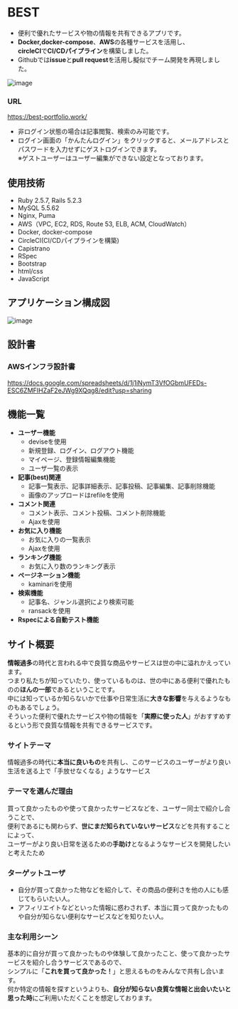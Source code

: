 # BEST
- 便利で優れたサービスや物の情報を共有できるアプリです。<br>
- **Docker,docker-compose**、**AWS**の各種サービスを活用し、<br>
**circleCI**で**CI/CDパイプライン**を構築しました。<br>
- Githubでは**issue**と**pull request**を活用し擬似でチーム開発を再現しました。

![image](https://user-images.githubusercontent.com/59640916/83931359-322f7680-a7d7-11ea-943e-69cac4067779.png)

### URL
<https://best-portfolio.work/>
- 非ログイン状態の場合は記事閲覧、検索のみ可能です。<br>
- ログイン画面の「かんたんログイン」をクリックすると、メールアドレスとパスワードを入力せずにゲストログインできます。<br>
※ゲストユーザーはユーザー編集ができない設定となっております。

## 使用技術
- Ruby 2.5.7, Rails 5.2.3
- MySQL 5.5.62
- Nginx, Puma
- AWS（VPC, EC2, RDS, Route 53, ELB, ACM, CloudWatch）
- Docker, docker-compose
- CircleCI(CI/CDパイプラインを構築)
- Capistrano
- RSpec
- Bootstrap
- html/css
- JavaScript

## アプリケーション構成図
![image](https://user-images.githubusercontent.com/59640916/84530890-a067c200-ad1e-11ea-83a3-22e3635eb8fe.png)

## 設計書
### AWSインフラ設計書
https://docs.google.com/spreadsheets/d/1j1iNymT3VfOGbmUFEDs-ESC6ZMFIHZaF2eJWg9XQqg8/edit?usp=sharing

## 機能一覧
- **ユーザー機能**
  - deviseを使用
  - 新規登録、ログイン、ログアウト機能
  - マイページ、登録情報編集機能
  - ユーザ一覧の表示
- **記事(best)関連**
  - 記事一覧表示、記事詳細表示、記事投稿、記事編集、記事削除機能
  - 画像のアップロードはrefileを使用
- **コメント関連**
  - コメント表示、コメント投稿、コメント削除機能
  - Ajaxを使用
- **お気に入り機能**
  - お気に入りの一覧表示
  - Ajaxを使用
- **ランキング機能**
  - お気に入り数のランキング表示
- **ページネーション機能**
  - kaminariを使用
- **検索機能**
  - 記事名、ジャンル選択により検索可能
  - ransackを使用
- **Rspecによる自動テスト機能**

## サイト概要
**情報過多**の時代と言われる中で良質な商品やサービスは世の中に溢れかえっています。<br>
つまり私たちが知っていたり、使っているものは、世の中にある便利で優れたものの**ほんの一部**であるということです。<br>
中には知っているか知らないかで仕事や日常生活に**大きな影響**を与えるようなものもあるでしょう。<br>
そういった便利で優れたサービスや物の情報を「**実際に使った人**」がおすすめするという形で良質な情報を共有できるサービスです。

### サイトテーマ
情報過多の時代に**本当に良いもの**を共有し、このサービスのユーザーがより良い生活を送る上で「手放せなくなる」ようなサービス

### テーマを選んだ理由
買って良かったものや使って良かったサービスなどを、ユーザー同士で紹介し合うことで、<br>
便利であるにも関わらず、**世にまだ知られていないサービス**などを共有することによって、<br>
ユーザーがより良い日常を送るための**手助け**となるようなサービスを開発したいと考えたため

### ターゲットユーザ
- 自分が買って良かった物などを紹介して、その商品の便利さを他の人にも感じてもらいたい人。
- アフィリエイトなどといった情報に惑わされず、本当に買って良かったものや自分が知らない便利なサービスなどを知りたい人。

### 主な利用シーン
基本的に自分が買って良かったものや体験して良かったこと、使って良かったサービスを紹介し合うサービスであるので、<br>
シンプルに「**これを買って良かった！**」と思えるものをみんなで共有し合います。<br>
何か特定の情報を探すというよりも、**自分が知らない良質な情報と出会いたいと思った時**にご利用いただくことを想定しております。

